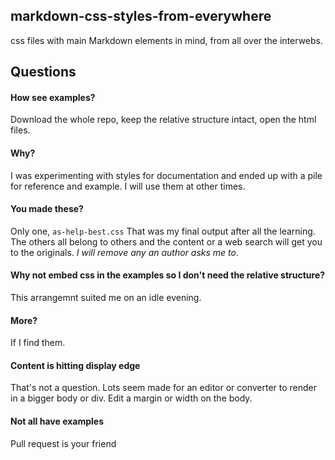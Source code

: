 ## markdown-css-styles-from-everywhere
css files with main Markdown elements in mind, from all over the interwebs.

## Questions

#### How see examples?
Download the whole repo, keep the relative structure intact, open the html files.

#### Why?
I was experimenting with styles for documentation and ended up with a pile for reference and example. I will use them at other times.

#### You made these?
Only one, `as-help-best.css` That was my final output after all the learning. The others all belong to others and the content or a web search will get you to the originals. *I will remove any an author asks me to*.

#### Why not embed css in the examples so I don't need the relative structure?
This arrangemnt suited me on an idle evening.

#### More?
If I find them.

#### Content is hitting display edge
That's not a question. Lots seem made for an editor or converter to render in a bigger body or div. Edit a margin or width on the body.

#### Not all have examples
Pull request is your friend



